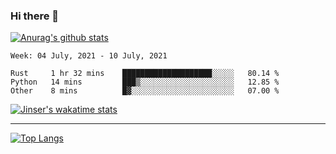 ### Hi there 👋

[![Anurag's github stats](https://github-readme-stats.vercel.app/api?username=jinserrr&show_icons=true)](https://github.com/anuraghazra/github-readme-stats)


<!--START_SECTION:waka-->
```text
Week: 04 July, 2021 - 10 July, 2021

Rust     1 hr 32 mins    ████████████████████░░░░░   80.14 % 
Python   14 mins         ███▒░░░░░░░░░░░░░░░░░░░░░   12.85 % 
Other    8 mins          █▓░░░░░░░░░░░░░░░░░░░░░░░   07.00 % 
```
<!--END_SECTION:waka-->

[![Jinser's wakatime stats](https://github-readme-stats.vercel.app/api/wakatime?username=jinser)](https://github.com/anuraghazra/github-readme-stats)

***

[![Top Langs](https://github-readme-stats.vercel.app/api/top-langs/?username=jinserrr)](https://github.com/anuraghazra/github-readme-stats)

